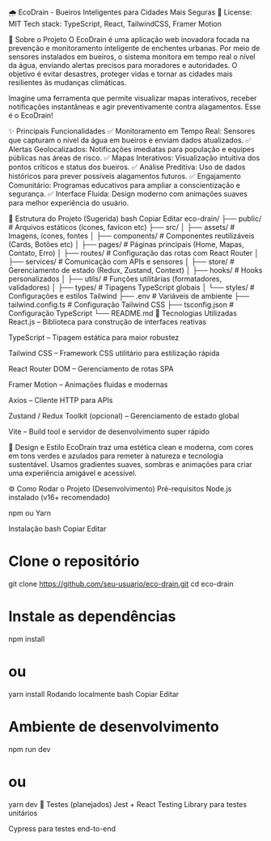 🌧️ EcoDrain - Bueiros Inteligentes para Cidades Mais Seguras 🌊
License: MIT
Tech stack: TypeScript, React, TailwindCSS, Framer Motion

🎯 Sobre o Projeto
O EcoDrain é uma aplicação web inovadora focada na prevenção e monitoramento inteligente de enchentes urbanas. Por meio de sensores instalados em bueiros, o sistema monitora em tempo real o nível da água, enviando alertas precisos para moradores e autoridades. O objetivo é evitar desastres, proteger vidas e tornar as cidades mais resilientes às mudanças climáticas.

Imagine uma ferramenta que permite visualizar mapas interativos, receber notificações instantâneas e agir preventivamente contra alagamentos. Esse é o EcoDrain!

✨ Principais Funcionalidades
✅ Monitoramento em Tempo Real: Sensores que capturam o nível da água em bueiros e enviam dados atualizados.
✅ Alertas Geolocalizados: Notificações imediatas para população e equipes públicas nas áreas de risco.
✅ Mapas Interativos: Visualização intuitiva dos pontos críticos e status dos bueiros.
✅ Análise Preditiva: Uso de dados históricos para prever possíveis alagamentos futuros.
✅ Engajamento Comunitário: Programas educativos para ampliar a conscientização e segurança.
✅ Interface Fluida: Design moderno com animações suaves para melhor experiência do usuário.

📁 Estrutura do Projeto (Sugerida)
bash
Copiar
Editar
eco-drain/
├── public/                   # Arquivos estáticos (ícones, favicon etc)
├── src/
│   ├── assets/               # Imagens, ícones, fontes
│   ├── components/           # Componentes reutilizáveis (Cards, Botões etc)
│   ├── pages/                # Páginas principais (Home, Mapas, Contato, Erro)
│   ├── routes/               # Configuração das rotas com React Router
│   ├── services/             # Comunicação com APIs e sensores
│   ├── store/                # Gerenciamento de estado (Redux, Zustand, Context)
│   ├── hooks/                # Hooks personalizados
│   ├── utils/                # Funções utilitárias (formatadores, validadores)
│   ├── types/                # Tipagens TypeScript globais
│   └── styles/               # Configurações e estilos Tailwind
├── .env                      # Variáveis de ambiente
├── tailwind.config.ts        # Configuração Tailwind CSS
├── tsconfig.json             # Configuração TypeScript
└── README.md
🚀 Tecnologias Utilizadas
React.js – Biblioteca para construção de interfaces reativas

TypeScript – Tipagem estática para maior robustez

Tailwind CSS – Framework CSS utilitário para estilização rápida

React Router DOM – Gerenciamento de rotas SPA

Framer Motion – Animações fluidas e modernas

Axios – Cliente HTTP para APIs

Zustand / Redux Toolkit (opcional) – Gerenciamento de estado global

Vite – Build tool e servidor de desenvolvimento super rápido

🎨 Design e Estilo
EcoDrain traz uma estética clean e moderna, com cores em tons verdes e azulados para remeter à natureza e tecnologia sustentável. Usamos gradientes suaves, sombras e animações para criar uma experiência amigável e acessível.

⚙️ Como Rodar o Projeto (Desenvolvimento)
Pré-requisitos
Node.js instalado (v16+ recomendado)

npm ou Yarn

Instalação
bash
Copiar
Editar
# Clone o repositório
git clone https://github.com/seu-usuario/eco-drain.git
cd eco-drain

# Instale as dependências
npm install
# ou
yarn install
Rodando localmente
bash
Copiar
Editar
# Ambiente de desenvolvimento
npm run dev
# ou
yarn dev
🧪 Testes (planejados)
Jest + React Testing Library para testes unitários

Cypress para testes end-to-end

